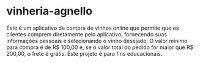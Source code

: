 # vinheria-agnello
Este é um aplicativo de compra de vinhos online que permite que os clientes comprem diretamente pelo aplicativo, fornecendo suas informações pessoais e selecionando o vinho desejado. O valor mínimo para compra é de R$ 100,00 e, se o valor total do pedido for maior que R$ 200,00, o frete é grátis. Este projeto é para fins educacionais.
